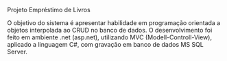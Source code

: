 Projeto Empréstimo de Livros

O objetivo do sistema é apresentar habilidade em programação orientada a objetos interpolada ao CRUD no banco de dados.
O desenvolvimento foi feito em ambiente .net (asp.net), utilizando MVC (Modell-Controll-View), aplicado a linguagem C#, com gravação em banco de dados MS SQL Server.
